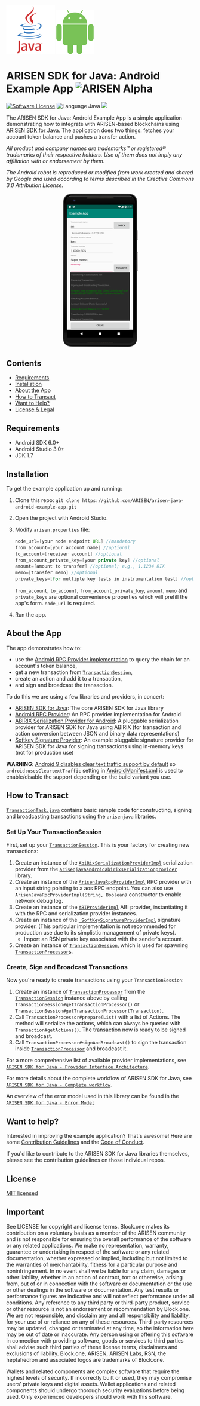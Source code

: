 ![Java Logo](img/java-logo.png) <img src="img/Android_Robot.png" width="100">
# ARISEN SDK for Java: Android Example App ![ARISEN Alpha](https://img.shields.io/badge/ARISEN-Alpha-blue.svg)
[![Software License](https://img.shields.io/badge/license-MIT-lightgrey.svg)](/./LICENSE)
![Language Java](https://img.shields.io/badge/Language-Java-yellow.svg)
![](https://img.shields.io/badge/Deployment%20Target-Android%206%2B-blue.svg)

The ARISEN SDK for Java: Android Example App is a simple application demonstrating how to integrate with ARISEN-based blockchains using [ARISEN SDK for Java](https://github.com/ARISEN/arisen-java). The application does two things: fetches your account token balance and pushes a transfer action.

*All product and company names are trademarks™ or registered® trademarks of their respective holders. Use of them does not imply any affiliation with or endorsement by them.*

*The Android robot is reproduced or modified from work created and shared by Google and used according to terms described in the Creative Commons 3.0 Attribution License.*

<p align="center">
    <img src="img/screenshot.png" width="200">
</p>

## Contents

- [Requirements](#requirements)
- [Installation](#installation)
- [About the App](#about-the-app)
- [How to Transact](#how-to-transact)
- [Want to Help?](#want-to-help)
- [License & Legal](#license)

## Requirements

* Android SDK 6.0+
* Android Studio 3.0+
* JDK 1.7

## Installation

To get the example application up and running:

1. Clone this repo: `git clone https://github.com/ARISEN/arisen-java-android-example-app.git`
1. Open the project with Android Studio.
1. Modify `arisen.properties` file:

    ```java
    node_url=[your node endpoint URL] //mandatory
    from_account=[your account name] //optional
    to_account=[receiver account] //optional
    from_account_private_key=[your private key] //optional
    amount=[amount to transfer] //optional; e.g., 1.1234 RIX
    memo=[transfer memo] //optional
    private_keys=[for multiple key tests in instrumentation test] //optional
    ```

    `from_account`, `to_account`, `from_account_private_key`, `amount`, `memo` and `private_keys` are optional convenience properties which will prefill the app's form. `node_url` is required.

1. Run the app.

## About the App

The app demonstrates how to:
- use the [Android RPC Provider implementation](https://github.com/ARISEN/arisen-java-android-rpc-provider) to query the chain for an account's token balance,
- get a new transaction from [`TransactionSession`](https://github.com/ARISEN/arisen-java/blob/master/arisenjava/src/main/java/one/block/arisenjava/session/TransactionSession.java),
- create an action and add it to a transaction,
- and sign and broadcast the transaction.

To do this we are using a few libraries and providers, in concert:

* [ARISEN SDK for Java](https://github.com/ARISEN/arisen-java): The core ARISEN SDK for Java library
* [Android RPC Provider](https://github.com/ARISEN/arisen-java-android-rpc-provider): An RPC provider implementation for Android
* [ABIRIX Serialization Provider for Android](https://github.com/ARISEN/arisen-java-android-abirix-serialization-provider): A pluggable serialization provider for ARISEN SDK for Java using ABIRIX (for transaction and action conversion between JSON and binary data representations)
* [Softkey Signature Provider](https://github.com/ARISEN/arisen-java-softkey-signature-provider): An example pluggable signature provider for ARISEN SDK for Java for signing transactions using in-memory keys (not for production use)

**WARNING**: [Android 9 disables clear text traffic support by default](https://developer.android.com/training/articles/security-config#CleartextTrafficPermitted) so `android:usesCleartextTraffic` setting in [AndroidManifest.xml](https://github.com/ARISEN/arisen-java-android-example-app/blob/master/app/src/main/AndroidManifest.xml) is used to enable/disable the support depending on the build variant you use. 

## How to Transact

[`TransactionTask.java`](app/src/main/java/one/block/androidexampleapp/TransactionTask.java) contains basic sample code for constructing, signing and broadcasting transactions using the `arisenjava` libraries.

### Set Up Your TransactionSession

First, set up your [`TransactionSession`](https://github.com/ARISEN/arisen-java/blob/master/arisenjava/src/main/java/one/block/arisenjava/session/TransactionSession.java). This is your factory for creating new transactions:

1. Create an instance of the [`AbiRixSerializationProviderImpl`](https://github.com/ARISEN/arisen-java-android-abirix-serialization-provider/blob/develop/arisenjavaabirix/src/main/java/one/block/arisenjavaabirixserializationprovider/AbiRixSerializationProviderImpl.java) serialization provider from the [`arisenjavaandroidabirixserializationprovider`](https://github.com/ARISEN/arisen-java-android-abirix-serialization-provider) library.
1. Create an instance of the [`ArisenJavaRpcProviderImpl`](https://github.com/ARISEN/arisen-java-android-rpc-provider/blob/master/arisenjavarpcprovider/src/main/java/one/block/arisenjavarpcprovider/implementations/ArisenJavaRpcProviderImpl.java) RPC provider with an input string pointing to a aos RPC endpoint. You can also use `ArisenJavaRpcProviderImpl(String, Boolean)` constructor to enable network debug log.
1. Create an instance of the [`ABIProviderImpl`](https://github.com/ARISEN/arisen-java/blob/master/arisenjava/src/main/java/one/block/arisenjava/implementations/ABIProviderImpl.java) ABI provider, instantiating it with the RPC and serialization provider instances.
1. Create an instance of the [` SoftKeySignatureProviderImpl`](https://github.com/ARISEN/arisen-java-softkey-signature-provider/blob/master/arisenjavasoftkeysignatureprovider/src/main/java/one/block/arisensoftkeysignatureprovider/SoftKeySignatureProviderImpl.java) signature provider. (This particular implementation is not recommended for production use due to its simplistic management of private keys).
    - Import an RSN private key associated with the sender's account.
1. Create an instance of [`TransactionSession`](https://github.com/ARISEN/arisen-java/blob/master/arisenjava/src/main/java/one/block/arisenjava/session/TransactionSession.java), which is used for spawning [`TransactionProcessor`](https://github.com/ARISEN/arisen-java/blob/master/arisenjava/src/main/java/one/block/arisenjava/session/TransactionProcessor.java)s.

### Create, Sign and Broadcast Transactions

Now you're ready to create transactions using your `TransactionSession`:

1. Create an instance of [`TransactionProcessor`](https://github.com/ARISEN/arisen-java/blob/master/arisenjava/src/main/java/one/block/arisenjava/session/TransactionProcessor.java) from the [`TransactionSession`](https://github.com/ARISEN/arisen-java/blob/master/arisenjava/src/main/java/one/block/arisenjava/session/TransactionSession.java) instance above by calling ` TransactionSession#getTransactionProcessor()` or `TransactionSession#getTransactionProcessor(Transaction)`.
1. Call `TransactionProcessor#prepare(List)` with a list of Actions. The method will serialize the actions, which can always be queried with `Transaction#getActions()`. The transaction now is ready to be signed and broadcast.
1. Call `TransactionProcessor#signAndBroadcast()` to sign the transaction inside [`TransactionProcessor`](https://github.com/ARISEN/arisen-java/blob/master/arisenjava/src/main/java/one/block/arisenjava/session/TransactionProcessor.java) and broadcast it.

For a more comprehensive list of available provider implementations, see [`ARISEN SDK for Java - Provider Interface Architecture`](https://github.com/ARISEN/arisen-java/tree/master#provider-interface-architecture). 

For more details about the complete workflow of ARISEN SDK for Java, see [`ARISEN SDK for Java - Complete workflow`](https://github.com/ARISEN/arisen-java/tree/master/documents/complete_workflow.pdf).

An overview of the error model used in this library can be found in the [`ARISEN SDK for Java - Error Model`](https://github.com/ARISEN/arisen-java/tree/master/documents/error_model.pdf)

## Want to help?

Interested in improving the example application? That's awesome! Here are some [Contribution Guidelines](./CONTRIBUTING.md) and the [Code of Conduct](./CONTRIBUTING.md#conduct).

If you'd like to contribute to the ARISEN SDK for Java libraries themselves, please see the contribution guidelines on those individual repos.

## License
[MIT licensed](./LICENSE)

## Important

See LICENSE for copyright and license terms.  Block.one makes its contribution on a voluntary basis as a member of the ARISEN community and is not responsible for ensuring the overall performance of the software or any related applications.  We make no representation, warranty, guarantee or undertaking in respect of the software or any related documentation, whether expressed or implied, including but not limited to the warranties of merchantability, fitness for a particular purpose and noninfringement. In no event shall we be liable for any claim, damages or other liability, whether in an action of contract, tort or otherwise, arising from, out of or in connection with the software or documentation or the use or other dealings in the software or documentation. Any test results or performance figures are indicative and will not reflect performance under all conditions.  Any reference to any third party or third-party product, service or other resource is not an endorsement or recommendation by Block.one.  We are not responsible, and disclaim any and all responsibility and liability, for your use of or reliance on any of these resources. Third-party resources may be updated, changed or terminated at any time, so the information here may be out of date or inaccurate.  Any person using or offering this software in connection with providing software, goods or services to third parties shall advise such third parties of these license terms, disclaimers and exclusions of liability.  Block.one, ARISEN, ARISEN Labs, RSN, the heptahedron and associated logos are trademarks of Block.one.

Wallets and related components are complex software that require the highest levels of security.  If incorrectly built or used, they may compromise users’ private keys and digital assets. Wallet applications and related components should undergo thorough security evaluations before being used.  Only experienced developers should work with this software.
